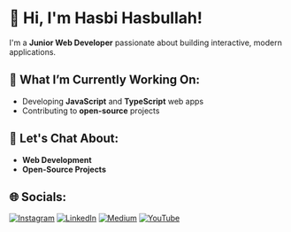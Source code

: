 # 👋 Hi, I'm Hasbi Hasbullah!

I'm a **Junior Web Developer** passionate about building interactive, modern applications.

## 🚀 What I’m Currently Working On:
- Developing **JavaScript** and **TypeScript** web apps 
- Contributing to **open-source** projects

## 💬 Let's Chat About:
- **Web Development**  
- **Open-Source Projects**  

## 🌐 Socials:
[![Instagram](https://img.shields.io/badge/Instagram-%23E4405F.svg?logo=Instagram&logoColor=white)](https://instagram.com/hasbihasbullh_/) [![LinkedIn](https://img.shields.io/badge/LinkedIn-%230077B5.svg?logo=linkedin&logoColor=white)](https://linkedin.com/in/m-hasbi-hasbullah-1a152b340/) [![Medium](https://img.shields.io/badge/Medium-12100E?logo=medium&logoColor=white)](https://medium.com/@hasbihasbullh) [![YouTube](https://img.shields.io/badge/YouTube-%23FF0000.svg?logo=YouTube&logoColor=white)](https://youtube.com/@hasbihasbullh) 
